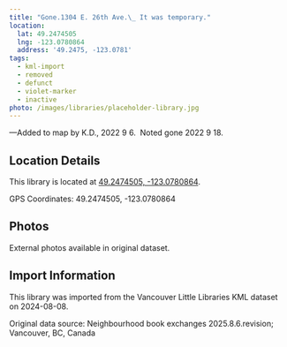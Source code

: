 ```yaml
---
title: "Gone.1304 E. 26th Ave.\_ It was temporary."
location:
  lat: 49.2474505
  lng: -123.0780864
  address: '49.2475, -123.0781'
tags:
  - kml-import
  - removed
  - defunct
  - violet-marker
  - inactive
photo: /images/libraries/placeholder-library.jpg
---
```

—Added to map by K.D., 2022 9 6.  
Noted gone 2022 9 18.

## Location Details

This library is located at [49.2474505, -123.0780864](https://www.google.com/maps?q=49.2474505,-123.0780864).

GPS Coordinates: 49.2474505, -123.0780864

## Photos

External photos available in original dataset.

## Import Information

This library was imported from the Vancouver Little Libraries KML dataset on 2024-08-08.

Original data source: Neighbourhood book exchanges 2025.8.6.revision; Vancouver, BC, Canada
